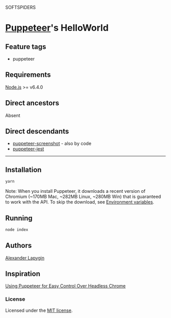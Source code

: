 SOFTSPIDERS

# [Puppeteer](https://github.com/GoogleChrome/puppeteer)'s HelloWorld

## Feature tags

- puppeteer

## Requirements

[Node.js](https://nodejs.org/en/download/package-manager/) >= v6.4.0

## Direct ancestors

Absent

## Direct descendants

* [puppeteer-screenshot](https://github.com/softspiders/puppeteer-screenshot) - also by code
* [puppeteer-jest](https://github.com/softspiders/puppeteer-jest)

---

## Installation

```sh
yarn
```

Note: When you install Puppeteer, it downloads a recent version of Chromium (~170MB Mac, ~282MB Linux, ~280MB Win) that is guaranteed to work with the API. To skip the download, see [Environment variables](https://github.com/GoogleChrome/puppeteer/blob/v1.15.0/docs/api.md#environment-variables).

## Running

```sh
node index
```

## Authors

[Alexander Lapygin](https://github.com/AlexanderLapygin)

## Inspiration

[Using Puppeteer for Easy Control Over Headless Chrome](https://alligator.io/tooling/puppeteer/)

### License

Licensed under the [MIT license](./LICENSE).
